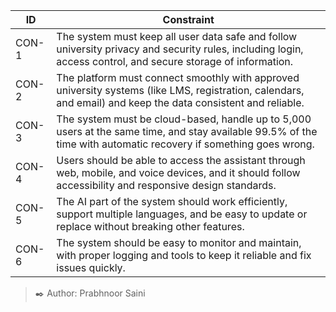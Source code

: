 | ID   | Constraint |
|-------|------------|
|   CON-1    |     The system must keep all user data safe and follow university privacy and security rules, including login, access control, and secure storage of information.       |
|   CON-2   |   The platform must connect smoothly with approved university systems (like LMS, registration, calendars, and email) and keep the data consistent and reliable.         |
|  CON-3    |   The system must be cloud-based, handle up to 5,000 users at the same time, and stay available 99.5% of the time with automatic recovery if something goes wrong.         |
|   CON-4   |   Users should be able to access the assistant through web, mobile, and voice devices, and it should follow accessibility and responsive design standards.         |
|  CON-5    |   The AI part of the system should work efficiently, support multiple languages, and be easy to update or replace without breaking other features.         |
|  CON-6    |     The system should be easy to monitor and maintain, with proper logging and tools to keep it reliable and fix issues quickly.       |

> ✒️ Author: Prabhnoor Saini
